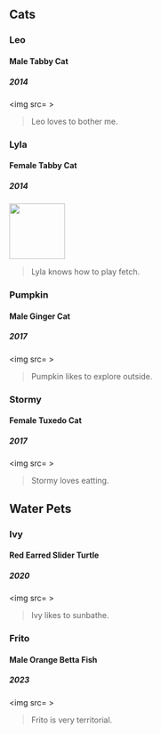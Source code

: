
## Cats
### <strong>Leo</strong>
#### Male Tabby Cat
##### 2014
<img src= >
> Leo loves to bother me.
<div> </div>


### <strong>Lyla</strong>
#### Female Tabby Cat
##### 2014
<img src="https://github.com/luisatuipulotu/LuisaTuipulotu/assets/145697785/f455601f-ad68-4d2f-a15b-26c68139b61d" width="100"/>

> Lyla knows how to play fetch.


### <strong>Pumpkin</strong>
#### Male Ginger Cat
##### 2017
<img src= >
> Pumpkin likes to explore outside.


### <strong>Stormy</strong>
#### Female Tuxedo Cat
##### 2017
<img src= >
> Stormy loves eatting.


## Water Pets
### <strong>Ivy</strong>
#### Red Earred Slider Turtle
##### 2020
<img src= >
> Ivy likes to sunbathe.

### <strong>Frito</strong>
#### Male Orange Betta Fish
##### 2023
<img src= >
> Frito is very territorial.
